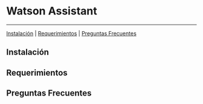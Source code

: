 <h1> Watson Assistant </h1>
<hr/>
<div>
	<a href = '#Instalacion'>Instalación</a> |
	<a href = '#Requerimientos'>Requerimientos</a> |
	<a href = '#FAQ'>Preguntas Frecuentes</a>
</div>
<div id = "Resumen">

</div>
<div id = "Instalacion">
	<h2>Instalación</h2>
</div>
<div id = "Requerimientos">
	<h2>Requerimientos</h2>
</div>
<div id = "FAQ">
	<h2>Preguntas Frecuentes</h2>
</div>

